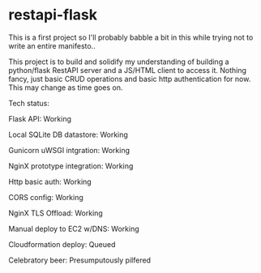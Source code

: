 # restapi-flask

This is a first project so I'll probably babble a bit in this while trying not to write an entire manifesto..

This project is to build and solidify my understanding of building a python/flask RestAPI server and a JS/HTML client to access it.  Nothing fancy, just basic CRUD operations and basic http authentication for now.  This may change as time goes on.

Tech status:

Flask API: Working

Local SQLite DB datastore:  Working

Gunicorn uWSGI intgration:  Working

NginX prototype integration:  Working

Http basic auth:  Working

CORS config:  Working

NginX TLS Offload:  Working

Manual deploy to EC2 w/DNS:  Working

Cloudformation deploy:  Queued

Celebratory beer: Presumputously pilfered
